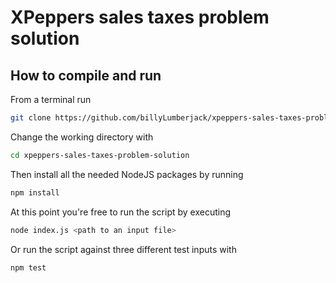 # XPeppers sales taxes problem solution
## How to compile and run
From a terminal run
```bash
git clone https://github.com/billyLumberjack/xpeppers-sales-taxes-problem-solution.git
```

Change the working directory with
```bash
cd xpeppers-sales-taxes-problem-solution
```

Then install all the needed NodeJS packages by running
```bash
npm install
```

At this point you're free to run the script by executing
```bash
node index.js <path to an input file>
```

Or run the script against three different test inputs with
```bash
npm test
```